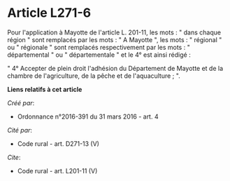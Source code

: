 # Article L271-6

Pour l'application à Mayotte de l'article L. 201-11, les mots : " dans chaque région " sont remplacés par les mots : " A
Mayotte ", les mots : " régional " ou " régionale " sont remplacés respectivement par les mots : " départemental " ou "
départementale " et le 4° est ainsi rédigé : 

" 4° Accepter de plein droit l'adhésion du Département de Mayotte et de la chambre de l'agriculture, de la pêche et de
l'aquaculture ; ".

**Liens relatifs à cet article**

_Créé par_:

  - Ordonnance n°2016-391 du 31 mars 2016 - art. 4

_Cité par_:

  - Code rural - art. D271-13 (V)

_Cite_:

  - Code rural - art. L201-11 (V)

